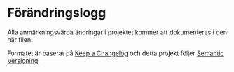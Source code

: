 # Förändringslogg
Alla anmärkningsvärda ändringar i projektet kommer att dokumenteras i den här filen.

Formatet är baserat på [Keep a Changelog] och detta projekt följer [Semantic Versioning].

[Keep a Changelog]: http://keepachangelog.com/en/1.0.0/
[Semantic Versioning]: http://semver.org/spec/v2.0.0.html
